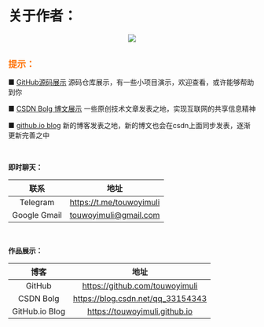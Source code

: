 # 关于作者：

<div align=center>
<img src="https://raw.githubusercontent.com/touwoyimuli/FigureBed/blog-imange/img/muli.png"/>
</div>

<br>

<font color=#FE7207  size=4 face="幼圆">**提示：**</font> 

■ [GitHub源码展示](https://github.com/touwoyimuli)  源码仓库展示，有一些小项目演示，欢迎查看，或许能够帮助到你

■ [CSDN Bolg 博文展示](https://blog.csdn.net/qq_33154343/article/category/7665917) 一些原创技术文章发表之地，实现互联网的共享信息精神

■ [github.io blog](https://touwoyimuli.github.io) 新的博客发表之地，新的博文也会在csdn上面同步发表，逐渐更新完善之中

<br>

**即时聊天：**

|     联系     |            地址            |
| :----------: | :------------------------: |
|   Telegram   | <https://t.me/touwoyimuli> |
| Google Gmail |  <touwoyimuli@gmail.com>   |

<br>

**作品展示：**

|      博客      |                地址                 |
| :------------: | :---------------------------------: |
|     GitHub     |  <https://github.com/touwoyimuli>   |
|   CSDN Bolg    | <https://blog.csdn.net/qq_33154343> |
| GitHub.io Blog |   <https://touwoyimuli.github.io>   |

<br>






